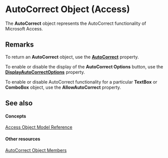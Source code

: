 
# AutoCorrect Object (Access)

The  **AutoCorrect** object represents the AutoCorrect functionality of Microsoft Access.


## Remarks

To return an  **AutoCorrect** object, use the **[AutoCorrect](10c259ed-43c2-b413-d137-78b2c9ff4326.md)** property.

To enable or disable the display of the  **AutoCorrect Options** button, use the **[DisplayAutoCorrectOptions](47cee9cd-a920-f439-9e0a-10cade1b54e0.md)** property.

To enable or disable AutoCorrect functionality for a particular  **TextBox** or **ComboBox** object, use the **AllowAutoCorrect** property.


## See also


#### Concepts


[Access Object Model Reference](2de134a4-6c5c-d2a3-8377-f4dd973ba650.md)
#### Other resources


[AutoCorrect Object Members](d9ecb026-95d8-6195-8347-aeefc1f7f2fe.md)
